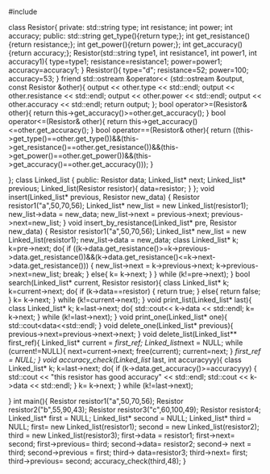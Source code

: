 #include <iostream>

class Resistor{
private:
    std::string type;
    int resistance;
    int power;
    int accuracy;
public:
    std::string get_type(){return type;};
    int get_resistance(){return resistance;};
    int get_power(){return power;};
    int get_accuracy(){return accuracy;};
    Resistor(std::string type1, int resistance1, int power1, int accuracy1){
        type=type1;
        resistance=resistance1;
        power=power1;
        accuracy=accuracy1;
    }
    Resistor(){
        type="d";
        resistance=52;
        power=100;
        accuracy=53;
    }
        friend std::ostream &operator<< (std::ostream &output, const Resistor &other){
            output << other.type << std::endl;
            output << other.resistance << std::endl;
            output << other.power << std::endl;
            output << other.accuracy << std::endl;
            return output;
        };
    bool operator>=(Resistor& other){
        return this->get_accuracy()>=other.get_accuracy();
    }
    bool operator<=(Resistor& other){
        return this->get_accuracy()<=other.get_accuracy();
    }
    bool operator==(Resistor& other){
        return ((this->get_type()==other.get_type())&&(this->get_resistance()==other.get_resistance())&&(this->get_power()==other.get_power())&&(this->get_accuracy()==other.get_accuracy()));
    }

};
class Linked_list {
public:
    Resistor data;
    Linked_list* next;
    Linked_list* previous;
    Linked_list(Resistor resistor){
        data=resistor;
    }
};
void insert(Linked_list* previous, Resistor new_data) {
    Resistor resistor1("a",50,70,56);
    Linked_list* new_list = new Linked_list(resistor1);
    new_list->data = new_data;
    new_list->next = previous->next;
    previous->next=new_list;
}
void insert_by_resistance(Linked_list* pre, Resistor new_data) {
    Resistor resistor1("a",50,70,56);
    Linked_list* new_list = new Linked_list(resistor1);
    new_list->data = new_data;
    class Linked_list* k;
    k=pre->next;
    do{
        if ((k->data.get_resistance()>=k->previous->data.get_resistance())&&(k->data.get_resistance()<=k->next->data.get_resistance())) {
            new_list->next = k->previous->next;
            k->previous->next=new_list;
            break;
        }
        else{
        k= k->next;
        }
    }
    while (k!=pre->next);
}
bool search(Linked_list* current, Resistor resistor){
    class Linked_list* k;
    k=current->next;
    do{
        if (k->data==resistor) {
            return true;
        }
        else{
            return false;
        }
        k= k->next;
    }
    while (k!=current->next);
}
void print_list(Linked_list* last){
    class Linked_list* k;
    k=last->next;
    do{
        std::cout<< k->data << std::endl;
        k= k->next;
        }
    while (k!=last->next);
}
void print_one(Linked_list* one){
    std::cout<<one->data<<std::endl;
}
void delete_one(Linked_list* previous){
    previous->next=previous->next->next;
}
void delete_list(Linked_list** first_ref){
    Linked_list* current = *first_ref;
    Linked_list*next = NULL;
    while (current!=NULL){
        next=current->next;
        free(current);
        current=next;
    }
    *first_ref = NULL;
}
void accuracy_check(Linked_list* last, int accuracyyy){
    class Linked_list* k;
    k=last->next;
        do{
            if (k->data.get_accuracy()>=accuracyyy) {
                std::cout << "this resistor has good accuracy" << std::endl;
                std::cout << k->data << std::endl;
            }
            k= k->next;
        }
        while (k!=last->next);

}
int main(){
    Resistor resistor1("a",50,70,56);
    Resistor resistor2("b",55,90,43);
    Resistor resistor3("c",60,100,49);
    Resistor resistor4;
Linked_list* first = NULL;
Linked_list* second = NULL;
Linked_list* third = NULL;
first= new Linked_list(resistor1);
second = new Linked_list(resistor2);
third = new Linked_list(resistor3);
first->data = resistor1;
first->next= second;
first->previous= third;
second->data= resistor2;
second-> next = third;
second->previous = first;
third-> data=resistor3;
third->next= first;
third->previous= second;
    accuracy_check(third,48);
}